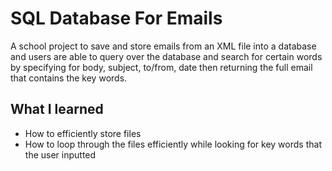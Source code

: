 # SQL Database For Emails
 A school project to save and store emails from an XML file into a database and users are able to query over the database and search for certain words by specifying for body, subject, to/from, date then returning the full email that contains the key words. 
 
## What I learned
* How to efficiently store files 
* How to loop through the files efficiently while looking for key words that the user inputted
